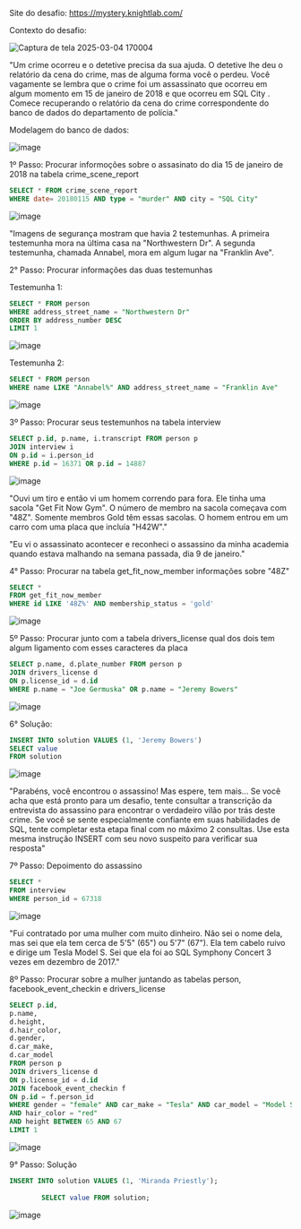 Site do desafio: https://mystery.knightlab.com/

Contexto do desafio: 

![Captura de tela 2025-03-04 170004](https://github.com/user-attachments/assets/6333d48c-18f5-4d59-83a0-b8b45123c15a)

"Um crime ocorreu e o detetive precisa da sua ajuda. O detetive lhe deu o relatório da cena do crime, mas de alguma forma você o perdeu. Você vagamente se lembra que o crime foi um assassinato que ocorreu em algum momento em 15 de janeiro de 2018 e que ocorreu em SQL City . Comece recuperando o relatório da cena do crime correspondente do banco de dados do departamento de polícia."

Modelagem do banco de dados:

![image](https://github.com/user-attachments/assets/a369e2ce-2411-4c81-a8e3-a1f86f208137)


1º Passo: Procurar informoções sobre o assasinato do dia 15 de janeiro de 2018 na tabela crime_scene_report

```sql
SELECT * FROM crime_scene_report 
WHERE date= 20180115 AND type = "murder" AND city = "SQL City"
```

![image](https://github.com/user-attachments/assets/83763cab-3123-4645-a73a-d7d210154a3c)

"Imagens de segurança mostram que havia 2 testemunhas. A primeira testemunha mora na última casa na "Northwestern Dr". A segunda testemunha, chamada Annabel, mora em algum lugar na "Franklin Ave". 

2° Passo: Procurar informações das duas testemunhas

Testemunha 1: 
```sql
SELECT * FROM person
WHERE address_street_name = "Northwestern Dr"
ORDER BY address_number DESC
LIMIT 1
```

![image](https://github.com/user-attachments/assets/b016ef4f-7bd8-4a66-8b17-3279cd9de776)

Testemunha 2:
```sql
SELECT * FROM person
WHERE name LIKE "Annabel%" AND address_street_name = "Franklin Ave"
```

![image](https://github.com/user-attachments/assets/aa5e6fa1-d04b-42d2-8609-eafd8bf1c334)

3º Passo: Procurar seus testemunhos na tabela interview
```sql
SELECT p.id, p.name, i.transcript FROM person p
JOIN interview i
ON p.id = i.person_id
WHERE p.id = 16371 OR p.id = 14887
```

![image](https://github.com/user-attachments/assets/a4fe36d8-064f-4420-b378-8a8cf71a7593)

 "Ouvi um tiro e então vi um homem correndo para fora. Ele tinha uma sacola "Get Fit Now Gym". O número de membro na sacola começava com "48Z". Somente membros Gold têm essas sacolas. O homem entrou em um carro com uma placa que incluía "H42W"."

 "Eu vi o assassinato acontecer e reconheci o assassino da minha academia quando estava malhando na semana passada, dia 9 de janeiro."

 4° Passo: Procurar na tabela get_fit_now_member informações sobre "48Z"
 ```sql
SELECT *
FROM get_fit_now_member
WHERE id LIKE '48Z%' AND membership_status = 'gold'
```
![image](https://github.com/user-attachments/assets/00f7ced4-e07b-4796-9bdb-80721a4c790e)

5º Passo: Procurar junto com a tabela drivers_license qual dos dois tem algum ligamento com esses caracteres da placa
```sql
SELECT p.name, d.plate_number FROM person p
JOIN drivers_license d
ON p.license_id = d.id
WHERE p.name = "Joe Germuska" OR p.name = "Jeremy Bowers"
```

![image](https://github.com/user-attachments/assets/afbb674f-70c6-4474-bc31-94cd3467988d)

6° Solução:
```sql
INSERT INTO solution VALUES (1, 'Jeremy Bowers')
SELECT value
FROM solution
```
![image](https://github.com/user-attachments/assets/eba1e327-5fd7-49d4-89f1-ffdd66801104)

"Parabéns, você encontrou o assassino! Mas espere, tem mais... Se você acha que está pronto para um desafio, tente consultar a transcrição da entrevista do assassino para encontrar o verdadeiro vilão por trás deste crime. Se você se sente especialmente confiante em suas habilidades de SQL, tente completar esta etapa final com no máximo 2 consultas. Use esta mesma instrução INSERT com seu novo suspeito para verificar sua resposta"

7º Passo: Depoimento do assassino

```sql
SELECT *
FROM interview
WHERE person_id = 67318
```
![image](https://github.com/user-attachments/assets/4d69af95-5eba-48e6-b729-42986a8db7b5)

"Fui contratado por uma mulher com muito dinheiro. Não sei o nome dela, mas sei que ela tem cerca de 5'5" (65") ou 5'7" (67"). Ela tem cabelo ruivo e dirige um Tesla Model S. Sei que ela foi ao SQL Symphony Concert 3 vezes em dezembro de 2017."

8º Passo: Procurar sobre a mulher juntando as tabelas person, facebook_event_checkin e drivers_license
```sql
SELECT p.id, 
p.name, 
d.height, 
d.hair_color, 
d.gender, 
d.car_make, 
d.car_model  
FROM person p
JOIN drivers_license d
ON p.license_id = d.id
JOIN facebook_event_checkin f
ON p.id = f.person_id
WHERE gender = "female" AND car_make = "Tesla" AND car_model = "Model S"
AND hair_color = "red"
AND height BETWEEN 65 AND 67
LIMIT 1
```

![image](https://github.com/user-attachments/assets/3b6cdb27-e35b-4178-abb1-27458c79ef39)

9° Passo: Solução
```sql
INSERT INTO solution VALUES (1, 'Miranda Priestly');
        
        SELECT value FROM solution;
```

![image](https://github.com/user-attachments/assets/68f644ca-264e-4bd4-b708-e5c3cd168120)
